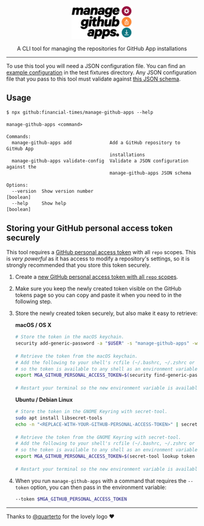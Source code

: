 <p align="center">
  <a href="https://github.com/Financial-Times/manage-github-apps"><img src="static/logo.svg" width="160" alt="manage github apps logo" title="manage github apps" /></a>
</p>
<p align="center">A CLI tool for managing the repositories for GitHub App installations<p>

---

To use this tool you will need a JSON configuration file. You can find an
[example configuration](test/fixtures/config/valid.json) in the test fixtures
directory. Any JSON configuration file that you pass to this tool must validate
against [this JSON schema](schemas/config.schema.json). 

## Usage

```
$ npx github:financial-times/manage-github-apps --help

manage-github-apps <command>

Commands:
  manage-github-apps add              Add a GitHub repository to GitHub App
                                      installations
  manage-github-apps validate-config  Validate a JSON configuration against the
                                      manage-github-apps JSON schema

Options:
  --version  Show version number                                       [boolean]
  --help     Show help                                                 [boolean]
```

## Storing your GitHub personal access token securely

This tool requires a [GitHub personal access token](https://help.github.com/articles/creating-a-personal-access-token-for-the-command-line/)
with all `repo` scopes. This is _very powerful_ as it has access to modify a
repository's settings, so it is strongly recommended that you store this token
securely.

1. Create a [new GitHub personal access token with all `repo` scopes](https://github.com/settings/tokens/new?description=Manage%20GitHub%20Apps%20CLI&scopes=repo "Click here to create a new GitHub personal access token").

2. Make sure you keep the newly created token visible on the GitHub tokens page
so you can copy and paste it when you need to in the following step.

3. Store the newly created token securely, but also make it easy to retrieve:

    **macOS / OS X**

    ```sh
    # Store the token in the macOS keychain.
    security add-generic-password -a "$USER" -s "manage-github-apps" -w "<REPLACE-WITH-YOUR-GITHUB-PERSONAL-ACCESS-TOKEN>"

    # Retrieve the token from the macOS keychain.
    # Add the following to your shell's rcfile (~/.bashrc, ~/.zshrc or ~/.config/fish/config.fish)
    # so the token is available to any shell as an environment variable:
    export MGA_GITHUB_PERSONAL_ACCESS_TOKEN=$(security find-generic-password -a "$USER" -s "manage-github-apps" -w)

    # Restart your terminal so the new environment variable is available.
    ```

    **Ubuntu / Debian Linux**

    ```sh
    # Store the token in the GNOME Keyring with secret-tool.
    sudo apt install libsecret-tools
    echo -n "<REPLACE-WITH-YOUR-GITHUB-PERSONAL-ACCESS-TOKEN>" | secret-tool store --label='manage-github-apps-token' token manage-github-apps

    # Retrieve the token from the GNOME Keyring with secret-tool.
    # Add the following to your shell's rcfile (~/.bashrc, ~/.zshrc or ~/.config/fish/config.fish)
    # so the token is available to any shell as an environment variable:
    export MGA_GITHUB_PERSONAL_ACCESS_TOKEN=$(secret-tool lookup token manage-github-apps)

    # Restart your terminal so the new environment variable is available.
    ```

4. When you run `manage-github-apps` with a command that requires the `--token`
   option, you can then pass in the environment variable:

    ```sh
    --token $MGA_GITHUB_PERSONAL_ACCESS_TOKEN
    ```

---

Thanks to [@quarterto](https://github.com/quarterto) for the lovely logo :heart:
